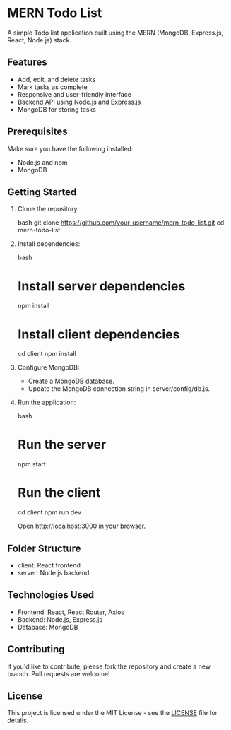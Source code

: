 
# MERN Todo List

A simple Todo list application built using the MERN (MongoDB, Express.js, React, Node.js) stack.

## Features

- Add, edit, and delete tasks
- Mark tasks as complete
- Responsive and user-friendly interface
- Backend API using Node.js and Express.js
- MongoDB for storing tasks

## Prerequisites

Make sure you have the following installed:

- Node.js and npm
- MongoDB

## Getting Started

1. Clone the repository:

   bash
   git clone https://github.com/your-username/mern-todo-list.git
   cd mern-todo-list
   

2. Install dependencies:

   bash
   # Install server dependencies
   npm install

   # Install client dependencies
   cd client
   npm install
   

3. Configure MongoDB:

   - Create a MongoDB database.
   - Update the MongoDB connection string in server/config/db.js.

4. Run the application:

   bash
   # Run the server
   npm start

   # Run the client
   cd client
   npm run dev
   

   Open [http://localhost:3000](http://localhost:3000) in your browser.

## Folder Structure

- client: React frontend
- server: Node.js backend

## Technologies Used

- Frontend: React, React Router, Axios
- Backend: Node.js, Express.js
- Database: MongoDB

## Contributing

If you'd like to contribute, please fork the repository and create a new branch. Pull requests are welcome!

## License

This project is licensed under the MIT License - see the [LICENSE](LICENSE) file for details.
